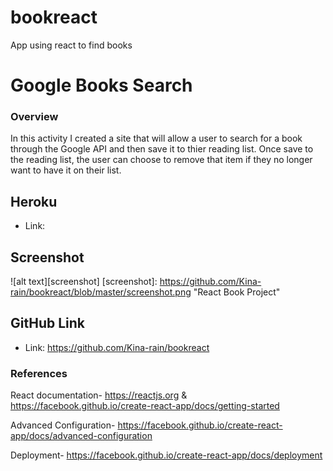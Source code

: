 # bookreact
App using react to find books

# Google Books Search

### Overview

In this activity I created a site that will allow a user to search for a book through the Google API and then save it to thier reading list. Once
save to the reading list, the user can choose to remove that item if they no longer want to have it on their list.

## Heroku

* Link: 

## Screenshot
![alt text][screenshot]
[screenshot]: https://github.com/Kina-rain/bookreact/blob/master/screenshot.png "React Book Project"

## GitHub Link

* Link: https://github.com/Kina-rain/bookreact

### References

React documentation- https://reactjs.org & https://facebook.github.io/create-react-app/docs/getting-started

Advanced Configuration- https://facebook.github.io/create-react-app/docs/advanced-configuration

Deployment- https://facebook.github.io/create-react-app/docs/deployment